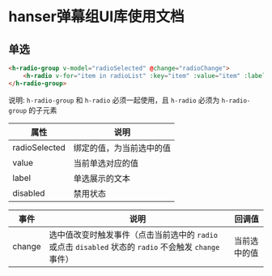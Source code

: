 # hanser弹幕组UI库使用文档

## 单选

````html
<h-radio-group v-model="radioSelected" @change="radioChange">
    <h-radio v-for="item in radioList" :key="item" :value="item" :label="item" :disabled="item === 1"></h-radio>
</h-radio-group>
````
说明: `h-radio-group` 和 `h-radio` 必须一起使用，且 `h-radio` 必须为 `h-radio-group` 的子元素

| 属性 | 说明 |
| -- | -- |
| radioSelected | 绑定的值，为当前选中的值 |
| value | 当前单选对应的值 |
| label | 单选展示的文本 |
| disabled | 禁用状态 |

| 事件 | 说明 | 回调值 |
| -- | -- | -- |
| change | 选中值改变时触发事件（点击当前选中的 `radio` 或点击 `disabled` 状态的 `radio` 不会触发 `change` 事件） | 当前选中的值 |
